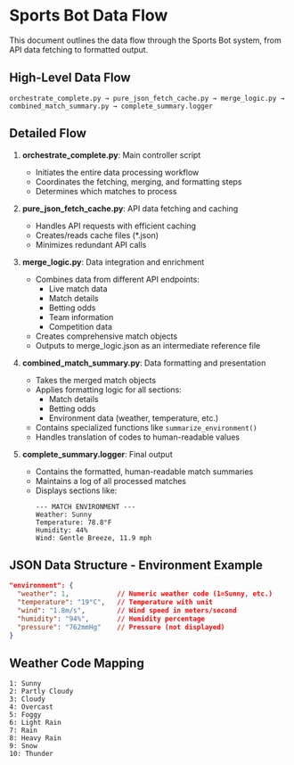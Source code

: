 # Sports Bot Data Flow

This document outlines the data flow through the Sports Bot system, from API data fetching to formatted output.

## High-Level Data Flow

```
orchestrate_complete.py → pure_json_fetch_cache.py → merge_logic.py → combined_match_summary.py → complete_summary.logger
```

## Detailed Flow

1. **orchestrate_complete.py**: Main controller script
   - Initiates the entire data processing workflow
   - Coordinates the fetching, merging, and formatting steps
   - Determines which matches to process

2. **pure_json_fetch_cache.py**: API data fetching and caching
   - Handles API requests with efficient caching
   - Creates/reads cache files (*.json)
   - Minimizes redundant API calls

3. **merge_logic.py**: Data integration and enrichment
   - Combines data from different API endpoints:
     - Live match data
     - Match details
     - Betting odds
     - Team information
     - Competition data
   - Creates comprehensive match objects
   - Outputs to merge_logic.json as an intermediate reference file

4. **combined_match_summary.py**: Data formatting and presentation
   - Takes the merged match objects
   - Applies formatting logic for all sections:
     - Match details
     - Betting odds
     - Environment data (weather, temperature, etc.)
   - Contains specialized functions like `summarize_environment()`
   - Handles translation of codes to human-readable values

5. **complete_summary.logger**: Final output
   - Contains the formatted, human-readable match summaries
   - Maintains a log of all processed matches
   - Displays sections like:
     ```
     --- MATCH ENVIRONMENT ---
     Weather: Sunny
     Temperature: 78.8°F
     Humidity: 44%
     Wind: Gentle Breeze, 11.9 mph
     ```

## JSON Data Structure - Environment Example

```json
"environment": {
  "weather": 1,            // Numeric weather code (1=Sunny, etc.)
  "temperature": "19°C",   // Temperature with unit
  "wind": "1.8m/s",        // Wind speed in meters/second
  "humidity": "94%",       // Humidity percentage
  "pressure": "762mmHg"    // Pressure (not displayed)
}
```

## Weather Code Mapping

```
1: Sunny
2: Partly Cloudy
3: Cloudy
4: Overcast
5: Foggy
6: Light Rain
7: Rain
8: Heavy Rain
9: Snow
10: Thunder
```
